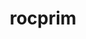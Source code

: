 ---
title: "rocprim"
layout: cache
categories: [package, develop]
meta: {"versions": ["5.4.3"], "compilers": ["gcc@=11.1.0"], "oss": ["ubuntu20.04"], "platforms": ["linux"], "targets": ["x86_64_v3"], "stacks": ["e4s"], "num_specs": 6, "num_specs_by_stack": {"e4s": 6}}
spec_details: [{"hash": "5lh2frnqwev32gcqe2com527dxjoog57", "compiler": "gcc@=11.1.0", "versions": ["5.4.3"], "os": "ubuntu20.04", "platform": "linux", "target": "x86_64_v3", "variants": ["amdgpu_target=gfx90a", "build_system=cmake", "build_type=Release", "generator=make", "~ipo"], "stacks": ["e4s"], "size": "-", "tarball": "https://binaries.spack.io/develop/build_cache/linux-ubuntu20.04-x86_64_v3/gcc-11.1.0/rocprim-5.4.3/linux-ubuntu20.04-x86_64_v3-gcc-11.1.0-rocprim-5.4.3-5lh2frnqwev32gcqe2com527dxjoog57.spack"}, {"hash": "dys7feibc5m5vb3usuoir4qdh7jsrvpv", "compiler": "gcc@=11.1.0", "versions": ["5.4.3"], "os": "ubuntu20.04", "platform": "linux", "target": "x86_64_v3", "variants": ["amdgpu_target=gfx90a", "build_system=cmake", "build_type=Release", "generator=make", "~ipo"], "stacks": ["e4s"], "size": "-", "tarball": "https://binaries.spack.io/develop/build_cache/linux-ubuntu20.04-x86_64_v3/gcc-11.1.0/rocprim-5.4.3/linux-ubuntu20.04-x86_64_v3-gcc-11.1.0-rocprim-5.4.3-dys7feibc5m5vb3usuoir4qdh7jsrvpv.spack"}, {"hash": "ydefp5lsq5geiknhjzbbo6yqjnwc5mjx", "compiler": "gcc@=11.1.0", "versions": ["5.4.3"], "os": "ubuntu20.04", "platform": "linux", "target": "x86_64_v3", "variants": ["amdgpu_target=gfx90a", "build_system=cmake", "build_type=Release", "generator=make", "~ipo"], "stacks": ["e4s"], "size": "-", "tarball": "https://binaries.spack.io/develop/build_cache/linux-ubuntu20.04-x86_64_v3/gcc-11.1.0/rocprim-5.4.3/linux-ubuntu20.04-x86_64_v3-gcc-11.1.0-rocprim-5.4.3-ydefp5lsq5geiknhjzbbo6yqjnwc5mjx.spack"}, {"hash": "tmxua3mqnxzcl4ngkec7v42ezub6drak", "compiler": "gcc@=11.1.0", "versions": ["5.4.3"], "os": "ubuntu20.04", "platform": "linux", "target": "x86_64_v3", "variants": ["amdgpu_target=gfx90a", "build_system=cmake", "build_type=Release", "generator=make", "~ipo"], "stacks": ["e4s"], "size": "-", "tarball": "https://binaries.spack.io/develop/build_cache/linux-ubuntu20.04-x86_64_v3/gcc-11.1.0/rocprim-5.4.3/linux-ubuntu20.04-x86_64_v3-gcc-11.1.0-rocprim-5.4.3-tmxua3mqnxzcl4ngkec7v42ezub6drak.spack"}, {"hash": "y3szvwdadrjeryloxt7fl47xbgswlfmx", "compiler": "gcc@=11.1.0", "versions": ["5.4.3"], "os": "ubuntu20.04", "platform": "linux", "target": "x86_64_v3", "variants": ["amdgpu_target=gfx90a", "build_system=cmake", "build_type=Release", "generator=make", "~ipo"], "stacks": ["e4s"], "size": "-", "tarball": "https://binaries.spack.io/develop/build_cache/linux-ubuntu20.04-x86_64_v3/gcc-11.1.0/rocprim-5.4.3/linux-ubuntu20.04-x86_64_v3-gcc-11.1.0-rocprim-5.4.3-y3szvwdadrjeryloxt7fl47xbgswlfmx.spack"}, {"hash": "tel5rjnm7bes6jglaqdmqtm7tfftdcoj", "compiler": "gcc@=11.1.0", "versions": ["5.4.3"], "os": "ubuntu20.04", "platform": "linux", "target": "x86_64_v3", "variants": ["amdgpu_target=gfx90a", "build_system=cmake", "build_type=Release", "generator=make", "~ipo"], "stacks": ["e4s"], "size": "-", "tarball": "https://binaries.spack.io/develop/build_cache/linux-ubuntu20.04-x86_64_v3/gcc-11.1.0/rocprim-5.4.3/linux-ubuntu20.04-x86_64_v3-gcc-11.1.0-rocprim-5.4.3-tel5rjnm7bes6jglaqdmqtm7tfftdcoj.spack"}]
---